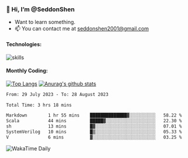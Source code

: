 ### 👋 Hi, I’m @SeddonShen
- Want to learn something.
- 📫 You can contact me at seddonshen2001@gmail.com

#### Technologies:

![skills](https://skillicons.dev/icons?i=scala,js,html,css,bootstrap,jquery,c,cpp,cloudflare,django,docker,flask,git,github,githubactions,linux,latex,mysql,nodejs,ps,php,pr,py,raspberrypi,redis,unreal,v,vscode,vue,bash)

#### Monthly Coding:
[![Top Langs](https://github-readme-stats.vercel.app/api/top-langs?username=seddonshen&show_icons=true&locale=en&layout=compact&hide=html&langs_count=8)](https://github.com/SeddonShen/)
[![Anurag's github stats](https://github-readme-stats.vercel.app/api?username=SeddonShen&count_private=true&show_icons=true)](https://github.com/anuraghazra/github-readme-stats)
<!--START_SECTION:waka-->

```txt
From: 29 July 2023 - To: 28 August 2023

Total Time: 3 hrs 18 mins

Markdown        1 hr 55 mins    ██████████████▓░░░░░░░░░░   58.22 %
Scala           44 mins         █████▓░░░░░░░░░░░░░░░░░░░   22.30 %
sh              13 mins         █▓░░░░░░░░░░░░░░░░░░░░░░░   07.01 %
SystemVerilog   10 mins         █▒░░░░░░░░░░░░░░░░░░░░░░░   05.33 %
V               6 mins          ▓░░░░░░░░░░░░░░░░░░░░░░░░   03.25 %
```

<!--END_SECTION:waka-->

![WakaTime Daily](https://wakatime.com/share/@seddon2001/61a7e342-5f12-4fea-bf92-1fac161e97d6.svg)
<!---
SeddonShen/SeddonShen is a ✨ special ✨ repository because its `README.md` (this file) appears on your GitHub profile.
You can click the Preview link to take a look at your changes.
--->

